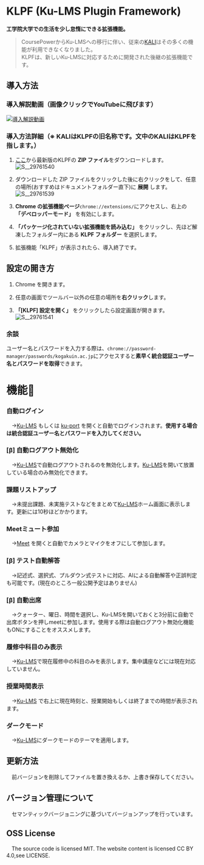 # KLPF (Ku-LMS Plugin Framework)
**工学院大学での生活を少し怠惰にできる拡張機能。**
> CoursePowerからKu-LMSへの移行に伴い、従来の[KALI](https://github.com/SAYUTIM/KALI)はその多くの機能が利用できなくなりました。<br>
> KLPFは、新しいKu-LMSに対応するために開発された後継の拡張機能です。

## 導入方法
### 導入解説動画（画像クリックでYouTubeに飛びます）
[![導入解説動画](https://github.com/user-attachments/assets/2e8c6500-c3da-4e09-aded-d822223914c7)](https://www.youtube.com/watch?v=7dgIjZRtspg)

### 導入方法詳細（※ KALIはKLPFの旧名称です。文中のKALIはKLPFを指します。）
1. [ここ](https://github.com/SAYUTIM/KLPF/releases)から最新版のKLPFの **ZIP ファイル**をダウンロードします。<br>![S__29761540](https://github.com/user-attachments/assets/bd6f8efe-7f80-451e-af78-fc70d32fcb20)

2. ダウンロードした ZIP ファイルをクリックした後に右クリックをして、任意の場所(おすすめはドキュメントフォルダー直下)に **展開** します。<br>![S__29761539](https://github.com/user-attachments/assets/3e3b8aa4-d7cb-41c7-9367-a61d96fd77f4)

3. **Chrome の拡張機能ページ**`chrome://extensions/`にアクセスし、右上の **「デベロッパーモード」** を有効にします。

4. **「パッケージ化されていない拡張機能を読み込む」** をクリックし、先ほど解凍したフォルダー内にある **KLPF フォルダー** を選択します。

5. 拡張機能「KLPF」が表示されたら、導入終了です。

## 設定の開き方

1. Chrome を開きます。

2. 任意の画面でツールバー以外の任意の場所を**右クリック**します。

3. **「[KLPF] 設定を開く」** をクリックしたら設定画面が開きます。<br>![S__29761541](https://github.com/user-attachments/assets/36d90e8f-6309-4a85-9678-812769d2696e)

### 余談

ユーザー名とパスワードを入力する際は、`chrome://password-manager/passwords/kogakuin.ac.jp`にアクセスすると**素早く統合認証ユーザー名とパスワードを取得**できます。


# 機能🎉

### 自動ログイン
　→[Ku-LMS](https://study.ns.kogakuin.ac.jp) もしくは [ku-port](https://ku-port.sc.kogakuin.ac.jp) を開くと自動でログインされます。**使用する場合は統合認証ユーザー名とパスワードを入力してください。**

### [β] 自動ログアウト無効化
　→[Ku-LMS](https://study.ns.kogakuin.ac.jp)で自動ログアウトされるのを無効化します。[Ku-LMS](https://study.ns.kogakuin.ac.jp)を開いて放置している場合のみ無効化できます。

### 課題リストアップ
　→未提出課題、未実施テストなどをまとめて[Ku-LMS](https://study.ns.kogakuin.ac.jp)ホーム画面に表示します。更新には10秒ほどかかります。

### Meetミュート参加
　→[Meet](https://meet.google.com/) を開くと自動でカメラとマイクをオフにして参加します。

### [β] テスト自動解答
　→記述式、選択式、プルダウン式テストに対応、AIによる自動解答や正誤判定も可能です。(現在のところ一般公開予定はありません)

### [β] 自動出席
　→クォーター、曜日、時間を選択し、Ku-LMSを開いておくと3分前に自動で出席ボタンを押しmeetに参加します。使用する際は自動ログアウト無効化機能もONにすることをオススメします。

### 履修中科目のみ表示
　→[Ku-LMS](https://study.ns.kogakuin.ac.jp)で現在履修中の科目のみを表示します。集中講座などには現在対応していません。

### 授業時間表示
　→[Ku-LMS](https://study.ns.kogakuin.ac.jp) で右上に現在時刻と、授業開始もしくは終了までの時間が表示されます。

### ダークモード
　→[Ku-LMS](https://study.ns.kogakuin.ac.jp)にダークモードのテーマを適用します。

## 更新方法
　前バージョンを削除してファイルを置き換えるか、上書き保存してください。

## バージョン管理について
　セマンティックバージョニングに基づいてバージョンアップを行っています。

## OSS License
　The source code is licensed MIT. The website content is licensed CC BY 4.0,see LICENSE.
